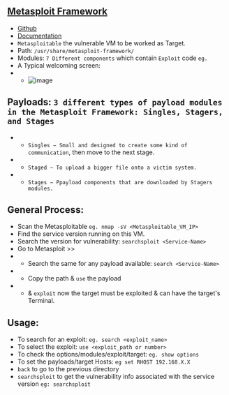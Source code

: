 ## [Metasploit Framework](https://www.metasploit.com/)
- [Github](https://github.com/rapid7/metasploit-framework)
- [Documentation](https://docs.metasploit.com/)
- `Metasploitable` the vulnerable VM to be worked as Target.
- Path: `/usr/share/metasploit-framework/`
- Modules: `7 Different components` which contain `Exploit` code `eg. `
- A Typical welcoming screen:
- - ![image](https://github.com/IOxCyber/ZtoM_Bootcamp/assets/40174034/dce257d7-95e0-4748-b4c0-06dd8262ce3f)

## Payloads: `3 different types of payload modules in the Metasploit Framework: Singles, Stagers, and Stages`
- - `Singles − Small and designed to create some kind of communication`, then move to the next stage.
- - `Staged − To upload a bigger file onto a victim system.`
- - `Stages − Ppayload components that are downloaded by Stagers modules.`
 
## General Process:
- Scan the Metasploitable `eg. nmap -sV <Metasploitable_VM_IP>`
- Find the service version running on this VM.
- Search the version for vulnerability: `searchsploit <Service-Name>`
- Go to Metasploit >>
- - Search the same for any payload available: `search <Service-Name>`
- - Copy the path & `use` the payload
- - & `exploit` now the target must be exploited & can have the target's Terminal.

## Usage:
- To search for an exploit: `eg. search <exploit_name>`
- To select the exploit: `use <exploit_path or number>`
- To check the options/modules/exploit/target: `eg. show options`
- To set the payloads/target Hosts: `eg set RHOST 192.168.X.X`
- `back` to go to the previous directory
- `searchsploit` to get the vulnerability info associated with the service version `eg: searchsploit `
